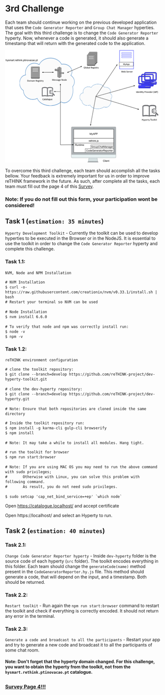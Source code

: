 # 3rd Challenge

Each team should continue working on the previous developed application that uses the `Code Generator Reporter` and `Group Chat Manager` hyperties. The goal with this third challenge is to change the `Code Generator Reporter` hyperty. Now, whenever a code is generated, it should also generate a timestamp that will return with the generated code to the application.   


![3rd Challenge](https://github.com/BernardoMG/dev-reTHINK-Hackathon/blob/master/Figures/3-Challenge.jpg)


To overcome this third challenge, each team should accomplish all the tasks bellow. 
Your feedback is extremely important for us in order to improve reTHINK framework in the future. As such, after complete all the tasks, each team must fill out the page 4 of this [Survey](https://docs.google.com/forms/d/e/1FAIpQLSeFt56Ura0zkTqg_VX9od_jBZtE3-2mt_urTFvxsoRuQ3uJRw/viewform). 

### Note: If you do not fill out this form, your participation wont be considered! 


## Task 1 (`estimation: 35 minutes`)

`Hyperty Development Toolkit` - Currently the toolkit can be used to develop hyperties to be executed in the Browser or in the NodeJS. It is essential to use the toolkit in order to change the `Code Generator Reporter` hyperty and complete this challenge.

### Task 1.1: 

`NVM, Node and NPM Installation`

```shell
# NVM Installation
$ curl -o- https://raw.githubusercontent.com/creationix/nvm/v0.33.1/install.sh | bash
# Restart your terminal so NVM can be used

# Node Installation
$ nvm install 6.6.0

# To verify that node and npm was correctly install run:
$ node -v
$ npm -v
```


### Task 1.2: 

`reTHINK environment configuration` 

```shell
# clone the toolkit repository:
$ git clone --branch=develop https://github.com/reTHINK-project/dev-hyperty-toolkit.git

# clone the dev-hyperty repository:
$ git clone --branch=develop https://github.com/reTHINK-project/dev-hyperty.git

# Note: Ensure that both repositories are cloned inside the same directory 
```

```shell
# Inside the toolkit repository run:
$ npm install -g karma-cli gulp-cli browserify
$ npm install

# Note: It may take a while to install all modules. Hang tight. 
```

```shell
# run the toolkit for browser
$ npm run start:browser

# Note: If you are using MAC OS you may need to run the above command with sudo privileges; 
#       Otherwise with Linux, you can solve this problem with following command. 
#       As result, you do not need sudo privileges.

$ sudo setcap 'cap_net_bind_service=+ep' `which node`

```


Open https://catalogue.localhost/ and accept certificate

Open https://localhost/ and select an Hyperty to run.

## Task 2 (`estimation: 40 minutes`)

### Task 2.1:

`Change Code Generator Reporter hyperty` - Inside `dev-hyperty` folder is the source code of each hyperty (`src` folder). The toolkit encodes everything in this folder. Each team should change the `generateCode(name)` method present in the `CodeGeneratorReporter.hy.js` file. This method should generate a code, that will depend on the input, and a timestamp. Both should be returned.

### Task 2.2:

`Restart toolkit` - Run again the `npm run start:browser` command to restart the toolkit and check if everything is correctly encoded. It should not return any error in the terminal.


### Task 2.3:

`Generate a code and broadcast to all the participants` - Restart your app and try to generate a new code and broadcast it to all the participants of some chat room.

#### Note: Don't forget that the hyperty domain changed. For this challenge, you want to obtain the hyperty from the toolkit, not from the `hysmart.rethink.ptinovacao.pt` catalogue.

##

### [Survey Page 4!!!](https://docs.google.com/forms/d/e/1FAIpQLSeFt56Ura0zkTqg_VX9od_jBZtE3-2mt_urTFvxsoRuQ3uJRw/viewform) 

